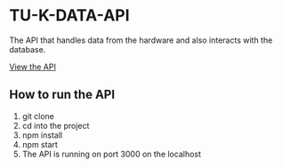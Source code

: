 # TU-K-DATA-API
The API that handles data from the hardware and also interacts with the database.

[View the API](https://tukdata.herokuapp.com/)

## How to run the API
1. git clone
2. cd into the project
3. npm install
4. npm start
5. The API is running on port 3000 on the localhost
